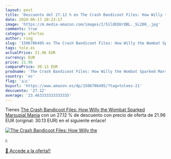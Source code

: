 ```yaml
---
layout: post
title: 'Descuento del 27.12 % en The Crash Bandicoot Files: How Willy the'
date: 2020-06-17 20:23:17
image: 'https://m.media-amazon.com/images/I/51ldEQUrQBL._SL200_.jpg'
comments: true
category: ofertas
author: ring
slug: '1506706495-es The Crash Bandicoot Files: How Willy the Wombat Sparked...'
tags: tole.es
actualPrice: 21.96 EUR
currency: EUR
price: 21.96
comparePrice: 30.13 EUR
prodname: 'The Crash Bandicoot Files: How Willy the Wombat Sparked Marsupial Mania'
country: 'es'
flag: '🇪🇸'
buyurl: 'https://www.amazon.es/dp/1506706495/?tag=tolees-21'
descuento: '27.12'
average: '23.463333333333335'
---
```


Tienes [The Crash Bandicoot Files: How Willy the Wombat Sparked Marsupial Mania](https://www.amazon.es/dp/1506706495/?tag=tolees-21) con un 27.12 % de descuento con precio de oferta de 21.96 EUR (original: 30.13 EUR) en el siguiente enlace!

[![The Crash Bandicoot Files: How Willy the](https://m.media-amazon.com/images/I/51ldEQUrQBL._SL200_.jpg)](https://www.amazon.es/dp/1506706495/?tag=tolees-21)

ℹ️:


[🛒 Accede a la oferta!!](https://www.amazon.es/dp/1506706495/?tag=tolees-21)

